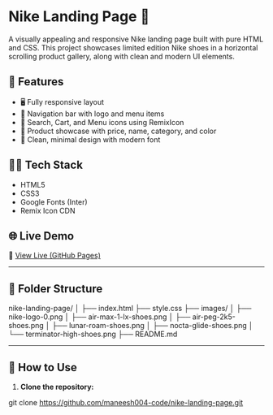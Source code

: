 # Nike Landing Page 👟

A visually appealing and responsive Nike landing page built with pure HTML and CSS. This project showcases limited edition Nike shoes in a horizontal scrolling product gallery, along with clean and modern UI elements.

## 🚀 Features

- 🖥️ Fully responsive layout
- 🧭 Navigation bar with logo and menu items
- 🎯 Search, Cart, and Menu icons using RemixIcon
- 👟 Product showcase with price, name, category, and color
- 🧼 Clean, minimal design with modern font

## 🧑‍💻 Tech Stack

- HTML5
- CSS3
- Google Fonts (Inter)
- Remix Icon CDN

## 🌐 Live Demo

🔗 [View Live (GitHub Pages)](https://maneesh004-code.github.io/nike-landing-page)



---

## 📁 Folder Structure
nike-landing-page/
│
├── index.html
├── style.css
├── images/
│ ├── nike-logo-0.png
│ ├── air-max-1-lx-shoes.png
│ ├── air-peg-2k5-shoes.png
│ ├── lunar-roam-shoes.png
│ ├── nocta-glide-shoes.png
│ └── terminator-high-shoes.png
├── README.md



---

## 🧭 How to Use

1. **Clone the repository:**


git clone https://github.com/maneesh004-code/nike-landing-page.git

